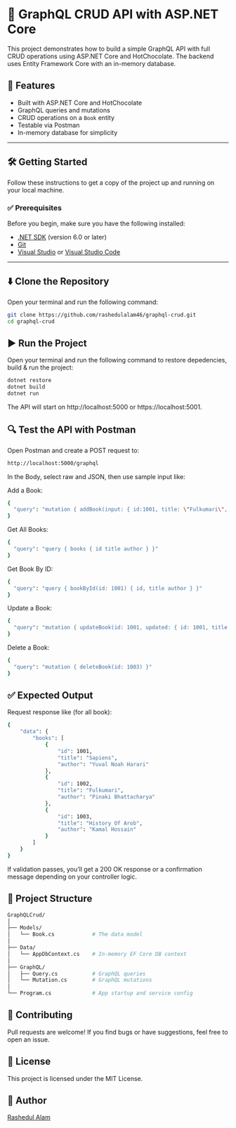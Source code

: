 # 📘 GraphQL CRUD API with ASP.NET Core

This project demonstrates how to build a simple GraphQL API with full CRUD operations using ASP.NET Core and HotChocolate. The backend uses Entity Framework Core with an in-memory database.

## 🚀 Features

- Built with ASP.NET Core and HotChocolate
- GraphQL queries and mutations
- CRUD operations on a `Book` entity
- Testable via Postman
- In-memory database for simplicity

---

## 🛠️ Getting Started

Follow these instructions to get a copy of the project up and running on your local machine.

### ✅ Prerequisites

Before you begin, make sure you have the following installed:

- [.NET SDK](https://dotnet.microsoft.com/download) (version 6.0 or later)
- [Git](https://git-scm.com/)
- [Visual Studio](https://visualstudio.microsoft.com/) or [Visual Studio Code](https://code.visualstudio.com/)

---

## ⬇️ Clone the Repository

Open your terminal and run the following command:

```bash
git clone https://github.com/rashedulalam46/graphql-crud.git
cd graphql-crud
```

## ▶️ Run the Project

Open your terminal and run the following command to restore depedencies, build & run the project:

```bash
dotnet restore
dotnet build
dotnet run
```

The API will start on http://localhost:5000 or https://localhost:5001.

## 🔍 Test the API with Postman

Open Postman and create a POST request to:

```bash
http://localhost:5000/graphql
```

In the Body, select raw and JSON, then use sample input like:

Add a Book:

```bash
{
  "query": "mutation { addBook(input: { id:1001, title: \"Fulkumari\", author: \"Pinaki Bhattacharya\" }) { id title author } }"
}
```

Get All Books:

```bash
{
  "query": "query { books { id title author } }"
}
```

Get Book By ID:

```bash
{
  "query": "query { bookById(id: 1001) { id, title author } }"
}
```

Update a Book:

```bash
{
  "query": "mutation { updateBook(id: 1001, updated: { id: 1001, title: \"Homo Deus\", author: \"Yuval Noah Harari\" }) { id title author } }"
}
```

Delete a Book:

```bash
{
  "query": "mutation { deleteBook(id: 1003) }"
}
```

## ✅ Expected Output

Request response like (for all book):

```bash
{
    "data": {
        "books": [
            {
                "id": 1001,
                "title": "Sapiens",
                "author": "Yuval Noah Harari"
            },
            {
                "id": 1002,
                "title": "Fulkumari",
                "author": "Pinaki Bhattacharya"
            },
            {
                "id": 1003,
                "title": "History Of Arob",
                "author": "Kamal Hossain"
            }
        ]
    }
}
```

If validation passes, you’ll get a 200 OK response or a confirmation message depending on your controller logic.

## 📁 Project Structure

```bash
GraphQLCrud/
│
├── Models/
│   └── Book.cs            # The data model
│
├── Data/
│   └── AppDbContext.cs    # In-memory EF Core DB context
│
├── GraphQL/
│   ├── Query.cs           # GraphQL queries
│   └── Mutation.cs        # GraphQL mutations
│
└── Program.cs             # App startup and service config

```

## 🤝 Contributing
Pull requests are welcome! If you find bugs or have suggestions, feel free to open an issue.

## 📄 License
This project is licensed under the MIT License.

## 👤 Author
[Rashedul Alam](https://github.com/rashedulalam46)

